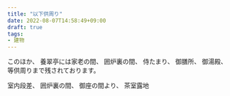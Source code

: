 ```yaml
---
title: "以下供周り"
date: 2022-08-07T14:58:49+09:00
draft: true
tags:
- 建物
---
```


このほか、
養翠亭には家老の間、
囲炉裏の間、
侍たまり、
御膳所、
御湯殿、
等供周りまで残されております。

室内段差、
囲炉裏の間、
御座の間より、
茶室露地
